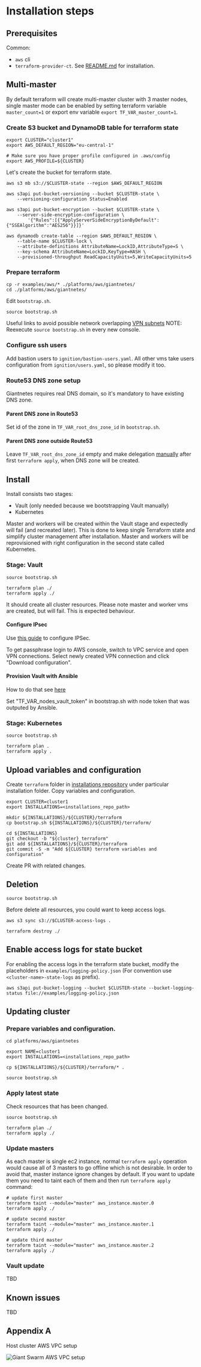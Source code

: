 # Installation steps

## Prerequisites

Common:

- `aws` cli
- `terraform-provider-ct`. See [README.md](https://github.com/giantswarm/giantnetes-terraform/blob/master/README.md) for installation.

## Multi-master

By default terraform will create multi-master cluster with 3 master nodes, single master mode can be enabled by setting terraform variable `master_count=1` or export env variable `export TF_VAR_master_count=1`.

### Create S3 bucket and DynamoDB table for terraform state

```
export CLUSTER="cluster1"
export AWS_DEFAULT_REGION="eu-central-1"

# Make sure you have proper profile configured in .aws/config
export AWS_PROFILE=${CLUSTER}
```

Let's create the bucket for terraform state.

```
aws s3 mb s3://$CLUSTER-state --region $AWS_DEFAULT_REGION

aws s3api put-bucket-versioning --bucket $CLUSTER-state \
    --versioning-configuration Status=Enabled

aws s3api put-bucket-encryption --bucket $CLUSTER-state \
    --server-side-encryption-configuration \
        '{"Rules":[{"ApplyServerSideEncryptionByDefault":{"SSEAlgorithm":"AES256"}}]}'

aws dynamodb create-table --region $AWS_DEFAULT_REGION \
    --table-name $CLUSTER-lock \
    --attribute-definitions AttributeName=LockID,AttributeType=S \
    --key-schema AttributeName=LockID,KeyType=HASH \
    --provisioned-throughput ReadCapacityUnits=5,WriteCapacityUnits=5
```

### Prepare terraform

```
cp -r examples/aws/* ./platforms/aws/giantnetes/
cd ./platforms/aws/giantnetes/
```

Edit `bootstrap.sh`.

```
source bootstrap.sh
```

Useful links to avoid possible network overlapping [VPN subnets](https://github.com/giantswarm/giantswarm/wiki/Giant-Swarm-VPN)
NOTE: Reexecute `source bootstrap.sh` in every new console.

### Configure ssh users

Add bastion users to `ignition/bastion-users.yaml`. All other vms take users configuration from `ignition/users.yaml`, so please modify it too.

### Route53 DNS zone setup

Giantnetes requires real DNS domain, so it's mandatory to have existing DNS zone.

#### Parent DNS zone in Route53

Set id of the zone in `TF_VAR_root_dns_zone_id` in `bootstrap.sh`.

#### Parent DNS zone outside Route53

Leave `TF_VAR_root_dns_zone_id` empty and make delegation [manually](http://docs.aws.amazon.com/Route53/latest/DeveloperGuide/CreatingNewSubdomain.html#UpdateDNSParentDomain) after first `terraform apply`, when DNS zone will be created.

## Install

Install consists two stages:

- Vault (only needed because we bootstrapping Vault manually)
- Kubernetes

Master and workers will be created within the Vault stage and expectedly will fail (and recreated later). This is done to keep single Terraform state and simplify cluster management after installation. Master and workers will be reprovisioned with right configuration in the second state called Kubernetes.

### Stage: Vault

```
source bootstrap.sh
```

```
terraform plan ./
terraform apply ./
```

It should create all cluster resources. Please note master and worker vms are created, but will fail. This is expected behaviour.

#### Configure IPsec

Use [this guide](https://github.com/giantswarm/vpn#aws-ipsec-configuration) to configure IPSec.

To get passphrase login to AWS console, switch to VPC service and open VPN connections. Select newly created VPN connection and click "Download configuration".

#### Provision Vault with Ansible

How to do that see [here](https://github.com/giantswarm/aws-terraform/blob/master/docs/install-g8s-on-aws.md#install-vault-with-hive-ansible)

Set "TF_VAR_nodes_vault_token" in bootstrap.sh with node token that was outputed by Ansible.

### Stage: Kubernetes

```
source bootstrap.sh
```

```
terraform plan .
terraform apply .
```

## Upload variables and configuration

Create `terraform` folder in [installations repository](https://github.com/giantswarm/installations) under particular installation folder. Copy variables and configuration.

```
export CLUSTER=cluster1
export INSTALLATIONS=<installations_repo_path>

mkdir ${INSTALLATIONS}/${CLUSTER}/terraform
cp bootstrap.sh ${INSTALLATIONS}/${CLUSTER}/terraform/

cd ${INSTALLATIONS}
git checkout -b "${cluster}_terraform"
git add ${INSTALLATIONS}/${CLUSTER}/terraform
git commit -S -m "Add ${CLUSTER} terraform variables and configuration"
```

Create PR with related changes.

## Deletion

```
source bootstrap.sh
```

Before delete all resources, you could want to keep access logs.

```
aws s3 sync s3://$CLUSTER-access-logs .
```

```
terraform destroy ./
```

## Enable access logs for state bucket

For enabling the access logs in the terraform state bucket, modify the placeholders in `examples/logging-policy.json`
(For convention use `<cluster-name>-state-logs` as prefix).

```
aws s3api put-bucket-logging --bucket $CLUSTER-state --bucket-logging-status file://examples/logging-policy.json
```

## Updating cluster

### Prepare variables and configuration.

```
cd platforms/aws/giantnetes
```

```
export NAME=cluster1
export INSTALLATIONS=<installations_repo_path>

cp ${INSTALLATIONS}/${CLUSTER}/terraform/* .
```

```
source bootstrap.sh
```

### Apply latest state

Check resources that has been changed.

```
source bootstrap.sh
```

```
terraform plan ./
terraform apply ./
```

### Update masters

As each master is single ec2 instance, normal `terraform apply` operation would cause all of 3 masters to go offline which is not desirable. In order to avoid that, master instance ignore changes by default. If you want to update them you need to taint each of them and then run `terraform apply` command:

```
# update first master
terraform taint --module="master" aws_instance.master.0
terraform apply ./

# update second master
terraform taint --module="master" aws_instance.master.1
terraform apply ./

# update third master
terraform taint --module="master" aws_instance.master.2
terraform apply ./

```

### Vault update

TBD

## Known issues

TBD

## Appendix A

Host cluster AWS VPC setup

![Giant Swarm AWS VPC setup](https://github.com/giantswarm/giantnetes-terraform/blob/master/docs/media/aws-vpc-setup.png?raw=true)
